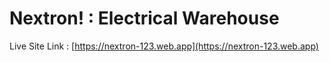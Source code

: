 # Nextron! : Electrical Warehouse

Live Site Link : [https://nextron-123.web.app](https://nextron-123.web.app)
